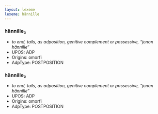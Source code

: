 ```yaml
---
layout: lexeme
lexeme: hännille
---
```


###  hännille₂

* _to end, tails, as adposition, genitive complement or possessive, “jonon hännille“_
* UPOS:  ADP
* Origins: omorfi 
* AdpType:  POSTPOSITION


###  hännille₂

* _to end, tails, as adposition, genitive complement or possessive, “jonon hännille”_
* UPOS:  ADP
* Origins: omorfi 
* AdpType:  POSTPOSITION

